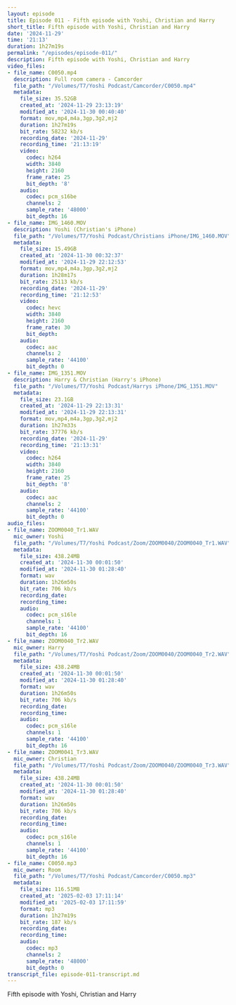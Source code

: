 ```yaml
---
layout: episode
title: Episode 011 - Fifth episode with Yoshi, Christian and Harry
short_title: Fifth episode with Yoshi, Christian and Harry
date: '2024-11-29'
time: '21:13'
duration: 1h27m19s
permalink: "/episodes/episode-011/"
description: Fifth episode with Yoshi, Christian and Harry
video_files:
- file_name: C0050.mp4
  description: Full room camera - Camcorder
  file_path: "/Volumes/T7/Yoshi Podcast/Camcorder/C0050.mp4"
  metadata:
    file_size: 35.52GB
    created_at: '2024-11-29 23:13:19'
    modified_at: '2024-11-30 00:40:40'
    format: mov,mp4,m4a,3gp,3g2,mj2
    duration: 1h27m19s
    bit_rate: 58232 kb/s
    recording_date: '2024-11-29'
    recording_time: '21:13:19'
    video:
      codec: h264
      width: 3840
      height: 2160
      frame_rate: 25
      bit_depth: '8'
    audio:
      codec: pcm_s16be
      channels: 2
      sample_rate: '48000'
      bit_depth: 16
- file_name: IMG_1460.MOV
  description: Yoshi (Christian's iPhone)
  file_path: "/Volumes/T7/Yoshi Podcast/Christians iPhone/IMG_1460.MOV"
  metadata:
    file_size: 15.49GB
    created_at: '2024-11-30 00:32:37'
    modified_at: '2024-11-29 22:12:53'
    format: mov,mp4,m4a,3gp,3g2,mj2
    duration: 1h28m17s
    bit_rate: 25113 kb/s
    recording_date: '2024-11-29'
    recording_time: '21:12:53'
    video:
      codec: hevc
      width: 3840
      height: 2160
      frame_rate: 30
      bit_depth:
    audio:
      codec: aac
      channels: 2
      sample_rate: '44100'
      bit_depth: 0
- file_name: IMG_1351.MOV
  description: Harry & Christian (Harry's iPhone)
  file_path: "/Volumes/T7/Yoshi Podcast/Harrys iPhone/IMG_1351.MOV"
  metadata:
    file_size: 23.1GB
    created_at: '2024-11-29 22:13:31'
    modified_at: '2024-11-29 22:13:31'
    format: mov,mp4,m4a,3gp,3g2,mj2
    duration: 1h27m33s
    bit_rate: 37776 kb/s
    recording_date: '2024-11-29'
    recording_time: '21:13:31'
    video:
      codec: h264
      width: 3840
      height: 2160
      frame_rate: 25
      bit_depth: '8'
    audio:
      codec: aac
      channels: 2
      sample_rate: '44100'
      bit_depth: 0
audio_files:
- file_name: ZOOM0040_Tr1.WAV
  mic_owner: Yoshi
  file_path: "/Volumes/T7/Yoshi Podcast/Zoom/ZOOM0040/ZOOM0040_Tr1.WAV"
  metadata:
    file_size: 438.24MB
    created_at: '2024-11-30 00:01:50'
    modified_at: '2024-11-30 01:28:40'
    format: wav
    duration: 1h26m50s
    bit_rate: 706 kb/s
    recording_date:
    recording_time:
    audio:
      codec: pcm_s16le
      channels: 1
      sample_rate: '44100'
      bit_depth: 16
- file_name: ZOOM0040_Tr2.WAV
  mic_owner: Harry
  file_path: "/Volumes/T7/Yoshi Podcast/Zoom/ZOOM0040/ZOOM0040_Tr2.WAV"
  metadata:
    file_size: 438.24MB
    created_at: '2024-11-30 00:01:50'
    modified_at: '2024-11-30 01:28:40'
    format: wav
    duration: 1h26m50s
    bit_rate: 706 kb/s
    recording_date:
    recording_time:
    audio:
      codec: pcm_s16le
      channels: 1
      sample_rate: '44100'
      bit_depth: 16
- file_name: ZOOM0041_Tr3.WAV
  mic_owner: Christian
  file_path: "/Volumes/T7/Yoshi Podcast/Zoom/ZOOM0040/ZOOM0040_Tr3.WAV"
  metadata:
    file_size: 438.24MB
    created_at: '2024-11-30 00:01:50'
    modified_at: '2024-11-30 01:28:40'
    format: wav
    duration: 1h26m50s
    bit_rate: 706 kb/s
    recording_date:
    recording_time:
    audio:
      codec: pcm_s16le
      channels: 1
      sample_rate: '44100'
      bit_depth: 16
- file_name: C0050.mp3
  mic_owner: Room
  file_path: "/Volumes/T7/Yoshi Podcast/Camcorder/C0050.mp3"
  metadata:
    file_size: 116.51MB
    created_at: '2025-02-03 17:11:14'
    modified_at: '2025-02-03 17:11:59'
    format: mp3
    duration: 1h27m19s
    bit_rate: 187 kb/s
    recording_date:
    recording_time:
    audio:
      codec: mp3
      channels: 2
      sample_rate: '48000'
      bit_depth: 0
transcript_file: episode-011-transcript.md
---
```

Fifth episode with Yoshi, Christian and Harry

